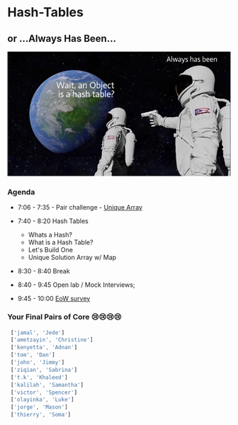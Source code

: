 # Hash-Tables
## or ...Always Has Been...

![astronaut-meme](assets/always%20has%20been.png)

### Agenda

- 7:06 - 7:35 - Pair challenge - [Unique Array](https://github.com/joinpursuit/Pursuit-Core-Web/tree/master/data-structures-&-algorithms/unique-array#make-an-array-of-unique-items)

- 7:40 - 8:20  Hash Tables
    - Whats a Hash?
    - What is a Hash Table?
    - Let's Build One 
    - Unique Solution Array w/ Map

- 8:30 - 8:40 Break
- 8:40 - 9:45 Open lab / Mock Interviews;
- 9:45 - 10:00 [EoW survey](https://docs.google.com/forms/d/e/1FAIpQLSeu67flXROenO9fH9qb4ANcKS0GTASKeLOaSa-_aRHO2n_WmA/viewform)

### Your Final Pairs of Core 😢😢😢😢
```js
 ['jamal', 'Jede']
 ['ametzayin', 'Christine']
 ['kenyetta', 'Adnan']
 ['tom', 'Dan']
 ['john', 'Jimmy']
 ['ziqian', 'Sabrina']
 ['t.k', 'Khaleed']
 ['kalilah', 'Samantha'] 
 ['victor', 'Spencer']
 ['olayinka', 'Luke']
 ['jorge', 'Mason']
 ['thierry', 'Soma']
```
